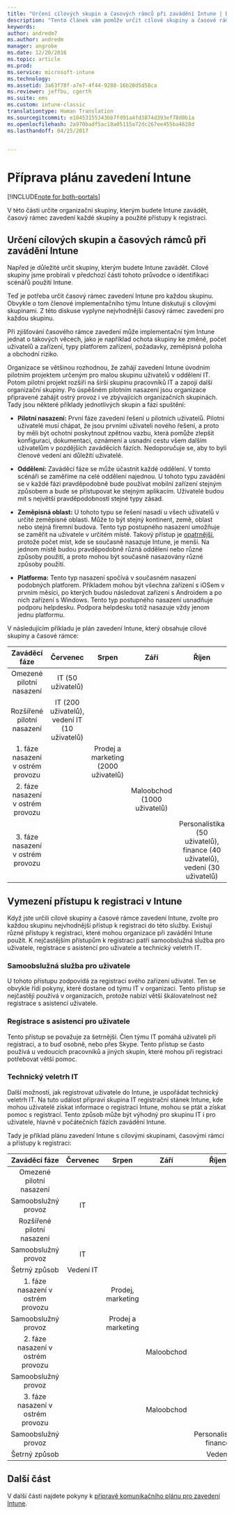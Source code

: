 ```yaml
---
title: "Určení cílových skupin a časových rámců při zavádění Intune | Dokumentace Microsoftu"
description: "Tento článek vám pomůže určit cílové skupiny a časové rámce při cloudové implementaci Microsoft Intune."
keywords: 
author: andredm7
ms.author: andredm
manager: angrobe
ms.date: 12/20/2016
ms.topic: article
ms.prod: 
ms.service: microsoft-intune
ms.technology: 
ms.assetid: 3a63f78f-a7e7-4f44-9288-16b28d5d58ca
ms.reviewer: jeffbu, cgerth
ms.suite: ems
ms.custom: intune-classic
translationtype: Human Translation
ms.sourcegitcommit: e10453155343bb7fd91a4fd3874d393ef78d0b1a
ms.openlocfilehash: 2a970badf5ac18a05115a72dc267ee455ba4628d
ms.lasthandoff: 04/25/2017


---
```


# <a name="develop-an-intune-rollout-plan"></a>Příprava plánu zavedení Intune

[!INCLUDE[note for both-portals](../includes/note-for-both-portals.md)]

V této části určíte organizační skupiny, kterým budete Intune zavádět, časový rámec zavedení každé skupiny a použité přístupy k registraci.

## <a name="determine-intune-rollout-targeted-groups-and-timeframes"></a>Určení cílových skupin a časových rámců při zavádění Intune

Napřed je důležité určit skupiny, kterým budete Intune zavádět. Cílové skupiny jsme probírali v předchozí části tohoto průvodce o identifikaci scénářů použití Intune.

Teď je potřeba určit časový rámec zavedení Intune pro každou skupinu. Obvykle o tom členové implementačního týmu Intune diskutují s cílovými skupinami. Z této diskuse vyplyne nejvhodnější časový rámec zavedení pro každou skupinu.

Při zjišťování časového rámce zavedení může implementační tým Intune jednat o takových věcech, jako je například ochota skupiny ke změně, počet uživatelů a zařízení, typy platforem zařízení, požadavky, zeměpisná poloha a obchodní riziko.

Organizace se většinou rozhodnou, že zahájí zavedení Intune úvodním pilotním projektem určeným pro malou skupinu uživatelů v oddělení IT. Potom pilotní projekt rozšíří na širší skupinu pracovníků IT a zapojí další organizační skupiny. Po úspěšném pilotním nasazení jsou organizace připravené zahájit ostrý provoz i ve zbývajících organizačních skupinách. Tady jsou některé příklady jednotlivých skupin a fází spuštění:

-   **Pilotní nasazení:** První fáze zavedení řešení u pilotních uživatelů. Pilotní uživatelé musí chápat, že jsou prvními uživateli nového řešení, a proto by měli být ochotni poskytnout zpětnou vazbu, která pomůže zlepšit konfiguraci, dokumentaci, oznámení a usnadní cestu všem dalším uživatelům v pozdějších zaváděcích fázích. Nedoporučuje se, aby to byli členové vedení ani důležití uživatelé.

-   **Oddělení:** Zaváděcí fáze se může účastnit každé oddělení. V tomto scénáři se zaměříme na celé oddělení najednou. U tohoto typu zavádění se v každé fázi pravděpodobně bude používat mobilní zařízení stejným způsobem a bude se přistupovat ke stejným aplikacím. Uživatelé budou mít s největší pravděpodobností stejné typy zásad.

-   **Zeměpisná oblast:** U tohoto typu se řešení nasadí u všech uživatelů v určité zeměpisné oblasti. Může to být stejný kontinent, země, oblast nebo stejná firemní budova. Tento typ postupného nasazení umožňuje se zaměřit na uživatele v určitém místě. Takový přístup je [opatrnější](#user-assisted-enrollment), protože počet míst, kde se současně nasazuje Intune, je menší. Na jednom místě budou pravděpodobně různá oddělení nebo různé způsoby použití, a proto mohou být současně nasazovány různé způsoby použití.

-   **Platforma:** Tento typ nasazení spočívá v současném nasazení podobných platforem. Příkladem mohou být všechna zařízení s iOSem v prvním měsíci, po kterých budou následovat zařízení s Androidem a po nich zařízení s Windows. Tento typ postupného nasazení usnadňuje podporu helpdesku. Podpora helpdesku totiž nasazuje vždy jenom jednu platformu.

V následujícím příkladu je plán zavedení Intune, který obsahuje cílové skupiny a časové rámce:

| **Zaváděcí fáze** | **Červenec** | **Srpen** | **Září** | **Říjen** |
|:---:|:---:|:---:|:---:|:---:|
| Omezené pilotní nasazení | IT (50 uživatelů) |  |  |  |                                                         
| Rozšířené pilotní nasazení | IT (200 uživatelů), vedení IT (10 uživatelů) |  |  |  |                                                         
| 1. fáze nasazení v ostrém provozu |  | Prodej a marketing (2000 uživatelů) |  |  |
| 2. fáze nasazení v ostrém provozu |  |  | Maloobchod (1000 uživatelů) |  |
| 3. fáze nasazení v ostrém provozu |  |  |  | Personalistika (50 uživatelů), finance (40 uživatelů), vedení (30 uživatelů) |

## <a name="determine-the-intune-enrollment-approach"></a>Vymezení přístupu k registraci v Intune

Když jste určili cílové skupiny a časové rámce zavedení Intune, zvolte pro každou skupinu nejvhodnější přístup k registraci do této služby. Existují různé přístupy k registraci, které mohou organizace při zavádění Intune použít. K nejčastějším přístupům k registraci patří samoobslužná služba pro uživatele, registrace s asistencí pro uživatele a technický veletrh IT.

### <a name="user-self-service"></a>Samoobslužná služba pro uživatele

U tohoto přístupu zodpovídá za registraci svého zařízení uživatel. Ten se obvykle řídí pokyny, které dostane od týmu IT v organizaci. Tento přístup se nejčastěji používá v organizacích, protože nabízí větší škálovatelnost než registrace s asistencí uživatele.

### <a name="user-assisted-enrollment"></a>Registrace s asistencí pro uživatele

Tento přístup se považuje za šetrnější. Člen týmu IT pomáhá uživateli při registraci, a to buď osobně, nebo přes Skype. Tento přístup se často používá u vedoucích pracovníků a jiných skupin, které mohou při registraci potřebovat větší pomoc.

### <a name="it-tech-fair"></a>Technický veletrh IT

Další možností, jak registrovat uživatele do Intune, je uspořádat technický veletrh IT. Na tuto událost připraví skupina IT registrační stánek Intune, kde mohou uživatelé získat informace o registraci Intune, mohou se ptát a získat pomoc s registrací. Tento způsob může být výhodný pro skupinu IT i pro uživatele, hlavně v počátečních fázích zavádění Intune.

Tady je příklad plánu zavedení Intune s cílovými skupinami, časovými rámci a přístupy k registraci:

| **Zaváděcí fáze** | **Červenec** | **Srpen** | **Září** | **Říjen** |
|:---:|:---:|:---:|:---:|:---:|
| Omezené pilotní nasazení |  |  |  |  |                                                         
| Samoobslužný provoz | IT |  |  |  |
| Rozšířené pilotní nasazení |  |  |  |  |                                                         
| Samoobslužný provoz | IT |  |  |  |
| Šetrný způsob | Vedení IT |  |  |  |
| 1. fáze nasazení v ostrém provozu |  | Prodej, marketing |  |  |
| Samoobslužný provoz |  | Prodej a marketing |  |  |
| 2. fáze nasazení v ostrém provozu |  |  | Maloobchod |  |
| Samoobslužný provoz |  |  |  |  |
| 3. fáze nasazení v ostrém provozu |  |  | Maloobchod |  |
| Samoobslužný provoz |  |  |  | Personalistika, finance |
| Šetrný způsob |  |  |  | Vedení |

## <a name="next-section"></a>Další část

V další části najdete pokyny k [přípravě komunikačního plánu pro zavedení Intune](section-5-develop-a-rollout-communication-plan.md).

